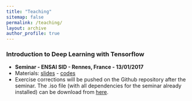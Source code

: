 ```yaml
---
title: "Teaching"
sitemap: false
permalink: /teaching/
layout: archive
author_profile: true
---
```


### Introduction to Deep Learning with Tensorflow
- **Seminar - ENSAI SID - Rennes, France - 13/01/2017**
- Materials: [slides]() - [codes](https://github.com/fabienbaradel/Tensorflow-tutorials/)
- Exercise corrections will be pushed on the Github repository after the seminar.
The .iso file (with all dependencies for the seminar already installed) can be download from [here]().

